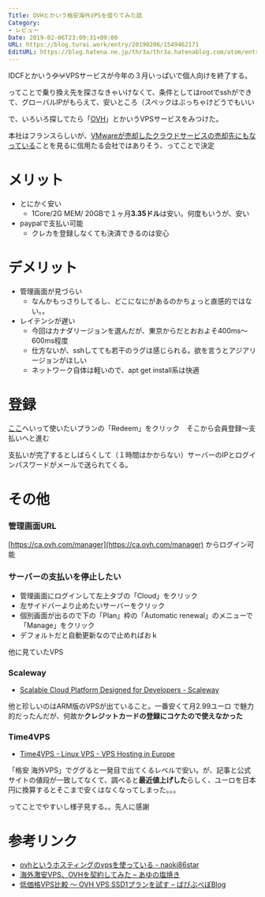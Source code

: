 ```yaml
---
Title: OVHとかいう格安海外VPSを借りてみた話
Category:
- レビュー
Date: 2019-02-06T23:09:31+09:00
URL: https://blog.turai.work/entry/20190206/1549462171
EditURL: https://blog.hatena.ne.jp/thr3a/thr3a.hatenablog.com/atom/entry/98012380859972743
---
```


IDCFとかいう~~クソ~~VPSサービスが今年の３月いっぱいで個人向けを終了する。

ってことで乗り換え先を探さなきゃいけなくて、条件としてはrootでsshができて、グローバルIPがもらえて、安いところ（スペックはぶっちゃけどうでもいい

で、いろいろ探してたら「[OVH](https://www.ovh.com/world/vps/)」とかいうVPSサービスをみつけた。

本社はフランスらしいが、[VMwareが売却したクラウドサービスの売却先にもなっている](https://tech.nikkeibp.co.jp/it/atcl/news/17/040601046/)ことを見るに信用たる会社ではありそう、ってことで決定

# メリット

- とにかく安い
  - 1Core/2G MEM/ 20GBで１ヶ月**3.35ドル**は安い。何度もいうが、安い
- paypalで支払い可能
  - クレカを登録しなくても決済できるのは安心

# デメリット

- 管理画面が見づらい
   - なんかもっさりしてるし、どこになにがあるのかちょっと直感的ではない。。
- レイテンシが遅い
  - 今回はカナダリージョンを選んだが、東京からだとおおよそ400ms〜600ms程度
  - 仕方ないが、sshしてても若干のラグは感じられる。欲を言うとアジアリージョンがほしい
  - ネットワーク自体は軽いので、apt get install系は快適

# 登録

[ここ](https://www.ovh.com/world/vps/vps-ssd.xml)へいって使いたいプランの「Redeem」をクリック　そこから会員登録〜支払いへと進む

支払いが完了するとしばらくして（１時間はかからない）サーバーのIPとログインパスワードがメールで送られてくる。

# その他

### 管理画面URL

[https://ca.ovh.com/manager](https://ca.ovh.com/manager) からログイン可能


### サーバーの支払いを停止したい

- 管理画面にログインして左上タブの「Cloud」をクリック
- 左サイドバーより止めたいサーバーをクリック
- 個別画面が出るので下の「Plan」枠の「Automatic renewal」のメニューで「Manage」をクリック
- デフォルトだと自動更新なので止めればおｋ

他に見ていたVPS

### Scaleway

- [Scalable Cloud Platform Designed for Developers - Scaleway](https://www.scaleway.com/)

他と珍しいのはARM版のVPSが出ていること。一番安くて月2.99ユーロ
で魅力的だったんだが、何故か**クレジットカードの登録にコケたので使えなかった**

### Time4VPS

- [Time4VPS - Linux VPS - VPS Hosting in Europe](https://www.time4vps.com/linux-vps/)

「格安 海外VPS」でググると一発目で出てくるレベルで安い。が、記事と公式サイトの値段が一致してなくて、調べると**最近値上げした**らしく、ユーロを日本円に換算するとそこまで安くはなくなってしまった。。。

ってことでやすいし様子見する。。先人に感謝

# 参考リンク

- [ovhというホスティングのvpsを使っている - naoki86star](http://naoki86star.hatenablog.com/entry/2018/10/21/143546)
- [海外激安VPS、OVHを契約してみた – あゆの塩焼き](https://blog.ayushio.com/2016/03/01/cheap-vps-ovh/)
- [低価格VPS比較 ～ OVH VPS SSD1プランを試す – ばびぶべぼBlog](https://blog.babibubebo.org/archives/1013)
